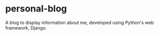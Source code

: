 # personal-blog
A blog to display information about me, developed using Python's web framework, Django.
